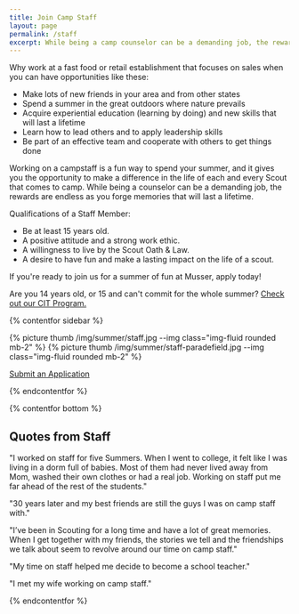 ```yaml
---
title: Join Camp Staff
layout: page
permalink: /staff
excerpt: While being a camp counselor can be a demanding job, the rewards are endless as you forge memories that will last a lifetime.
---
```


Why work at a fast food or retail establishment that focuses on sales when you can have opportunities like these:

- Make lots of new friends in your area and from other states
- Spend a summer in the great outdoors where nature prevails
- Acquire experiential education (learning by doing) and new skills that will last a lifetime
- Learn how to lead others and to apply leadership skills
- Be part of an effective team and cooperate with others to get things done

Working on a campstaff is a fun way to spend your summer, and it gives you the opportunity to make a difference in the life of each and every Scout that comes to camp. While being a counselor can be a demanding job, the rewards are endless as you forge memories that will last a lifetime.

Qualifications of a Staff Member:

- Be at least 15 years old.
- A positive attitude and a strong work ethic.
- A willingness to live by the Scout Oath &amp; Law.
- A desire to have fun and make a lasting impact on the life of a scout.

If you're ready to join us for a summer of fun at Musser, apply today!

Are you 14 years old, or 15 and can't commit for the whole summer? [Check out our CIT Program.](/cit)

{% contentfor sidebar %}

{% picture thumb /img/summer/staff.jpg --img class="img-fluid rounded mb-2" %}
{% picture thumb /img/summer/staff-paradefield.jpg --img class="img-fluid rounded mb-2" %}

<a class="btn btn-primary btn-block mb-2" href="https://colbsa.workbrightats.com/jobs/">Submit an Application</a>

{% endcontentfor %}

{% contentfor bottom %}

<div class="col alert alert-primary text-center">
  <h2 class="mb-0">Quotes from Staff</h2>
</div>
<div class="row">
  <div class="col-sm-6">
    <p>"I worked on staff for five Summers. When I went to college, it felt like I was living in a dorm full of babies. Most of them had never lived away from Mom, washed their own clothes or had a real job. Working on staff put me far ahead of the rest of the students."</p>
    <p>"30 years later and my best friends are still the guys I was on camp staff with."</p>
  </div>
  <div class="col-sm-6">
    <p>"I’ve been in Scouting for a long time and have a lot of great memories. When I get together with my friends, the stories we tell and the friendships we talk about seem to revolve around our time on camp staff."</p>
    <p>"My time on staff helped me decide to become a school teacher."</p>
    <p>"I met my wife working on camp staff."</p>
  </div>
</div>

{% endcontentfor %}
